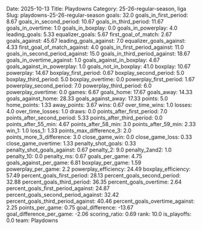 Date: 2025-10-13
Title: Playdowns
Category: 25-26-regular-season, liga
Slug: playdowns-25-26-regular-season
goals: 32.0
goals_in_first_period: 8.67
goals_in_second_period: 10.67
goals_in_third_period: 11.67
goals_in_overtime: 1.0
goals_in_boxplay: 0.0
goals_in_powerplay: 4.0
leading_goals: 5.33
equalizer_goals: 5.67
first_goal_of_match: 2.67
goals_against: 45.67
leading_goals_against: 7.0
equalizer_goals_against: 4.33
first_goal_of_match_against: 4.0
goals_in_first_period_against: 11.0
goals_in_second_period_against: 15.0
goals_in_third_period_against: 18.67
goals_in_overtime_against: 1.0
goals_against_in_boxplay: 4.67
goals_against_in_powerplay: 1.0
goals_not_in_boxplay: 41.0
boxplay: 10.67
powerplay: 14.67
boxplay_first_period: 0.67
boxplay_second_period: 5.0
boxplay_third_period: 5.0
boxplay_overtime: 0.0
powerplay_first_period: 1.67
powerplay_second_period: 7.0
powerplay_third_period: 6.0
powerplay_overtime: 0.0
games: 6.67
goals_home: 17.67
goals_away: 14.33
goals_against_home: 28.33
goals_against_away: 17.33
points: 5.0
home_points: 1.33
away_points: 3.67
wins: 0.67
over_time_wins: 1.0
losses: 4.0
over_time_losses: 1.0
draws: 0.0
points_after_first_period: 7.0
points_after_second_period: 5.33
points_after_third_period: 0.0
points_after_55_min: 4.67
points_after_58_min: 3.0
points_after_59_min: 2.33
win_1: 1.0
loss_1: 1.33
points_max_difference_3: 2.0
points_more_3_difference: 3.0
close_game_win: 0.0
close_game_loss: 0.33
close_game_overtime: 1.33
penalty_shot_goals: 0.33
penalty_shot_goals_against: 0.67
penalty_2: 9.0
penalty_2and2: 1.0
penalty_10: 0.0
penalty_ms: 0.67
goals_per_game: 4.75
goals_against_per_game: 6.81
boxplay_per_game: 1.59
powerplay_per_game: 2.2
powerplay_efficiency: 24.49
boxplay_efficiency: 57.49
percent_goals_first_period: 28.13
percent_goals_second_period: 32.88
percent_goals_third_period: 36.35
percent_goals_overtime: 2.64
percent_goals_first_period_against: 24.87
percent_goals_second_period_against: 32.42
percent_goals_third_period_against: 40.46
percent_goals_overtime_against: 2.25
points_per_game: 0.75
goal_difference: -13.67
goal_difference_per_game: -2.06
scoring_ratio: 0.69
rank: 10.0
is_playoffs: 0.0
team: Playdowns
